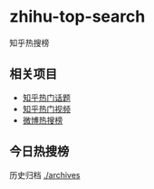 # zhihu-top-search


知乎热搜榜

## 相关项目

- [知乎热门话题](https://github.com/justjavac/zhihu-trending-hot-questions)
- [知乎热门视频](https://github.com/justjavac/zhihu-trending-hot-video)
- [微博热搜榜](https://github.com/justjavac/weibo-trending-hot-search)


## 今日热搜榜
<!-- BEGIN -->
<!-- 最后更新时间 Tue Mar 18 2025 11:23:37 GMT+0800 (China Standard Time) -->

<!-- END -->

历史归档 [./archives](./archives)

